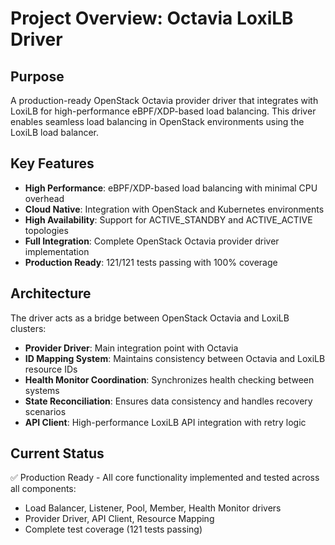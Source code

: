 # Project Overview: Octavia LoxiLB Driver

## Purpose
A production-ready OpenStack Octavia provider driver that integrates with LoxiLB for high-performance eBPF/XDP-based load balancing. This driver enables seamless load balancing in OpenStack environments using the LoxiLB load balancer.

## Key Features
- **High Performance**: eBPF/XDP-based load balancing with minimal CPU overhead
- **Cloud Native**: Integration with OpenStack and Kubernetes environments
- **High Availability**: Support for ACTIVE_STANDBY and ACTIVE_ACTIVE topologies
- **Full Integration**: Complete OpenStack Octavia provider driver implementation
- **Production Ready**: 121/121 tests passing with 100% coverage

## Architecture
The driver acts as a bridge between OpenStack Octavia and LoxiLB clusters:
- **Provider Driver**: Main integration point with Octavia
- **ID Mapping System**: Maintains consistency between Octavia and LoxiLB resource IDs
- **Health Monitor Coordination**: Synchronizes health checking between systems
- **State Reconciliation**: Ensures data consistency and handles recovery scenarios
- **API Client**: High-performance LoxiLB API integration with retry logic

## Current Status
✅ Production Ready - All core functionality implemented and tested across all components:
- Load Balancer, Listener, Pool, Member, Health Monitor drivers
- Provider Driver, API Client, Resource Mapping
- Complete test coverage (121 tests passing)